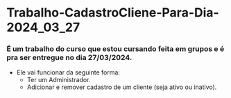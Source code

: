 # Trabalho-CadastroCliene-Para-Dia-2024_03_27

### É um trabalho do curso que estou cursando feita em grupos e é pra ser entregue no dia 27/03/2024. 

- Ele vai funcionar da seguinte forma:
  - Ter um Administrador.
  - Adicionar e remover cadastro de um cliente (seja ativo ou inativo).
